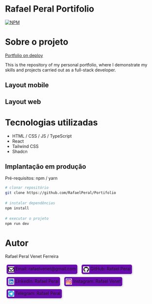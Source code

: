 
# Rafael Peral Portifolio
[![NPM](https://img.shields.io/npm/l/react)](https://github.com/RafaelPeral/Portifolio/blob/main/LICENSE) 

# Sobre o projeto

[Portfolio on deploy](https://portifolio-pearl-xi-97.vercel.app)

This is the repository of my personal portfolio, where I demonstrate my skills and projects carried out as a full-stack developer.

## Layout mobile


## Layout web


# Tecnologias utilizadas
- HTML / CSS / JS / TypeScript
- React
- Tailwind CSS
- Shadcn

## Implantação em produção
Pré-requisitos: npm / yarn

```bash
# clonar repositório
git clone https://github.com/RafaelPeral/Portifolio

# instalar dependências
npm install

# executar o projeto
npm run dev
```

# Autor

Rafael Peral Venet Ferreira

<a href="mailto:rafaelvenet@gmail.com" style="text-decoration: none;">
    <div style="display: inline-block; background-color: #6a0dad; border-radius: 5px; padding: 5px; margin: 5px; box-shadow: 2px 2px 5px rgba(0, 0, 0, 0.2);">
        <img src="https://github.com/RafaelPeral/Portifolio/blob/main/img/logos/email.svg" alt="Email" width="20" style="vertical-align: middle;" /> Email: rafaelvenet@gmail.com
    </div>
</a>

<a href="https://github.com/RafaelPeral" style="text-decoration: none;">
    <div style="display: inline-block; background-color: #6a0dad; border-radius: 5px; padding: 5px; margin: 5px; box-shadow: 2px 2px 5px rgba(0, 0, 0, 0.2);">
        <img src="https://github.com/RafaelPeral/Portifolio/blob/main/img/logos/github.svg" alt="GitHub" width="20" style="vertical-align: middle;" /> GitHub: Rafael Peral
    </div>
</a>

<a href="https://www.linkedin.com/in/rafael-peral-83438a278/" style="text-decoration: none;">
    <div style="display: inline-block; background-color: #6a0dad; border-radius: 5px; padding: 5px; margin: 5px; box-shadow: 2px 2px 5px rgba(0, 0, 0, 0.2);">
        <img src="https://github.com/RafaelPeral/Portifolio/blob/main/img/logos/linkedin.svg" alt="LinkedIn" width="20" style="vertical-align: middle;" /> LinkedIn: Rafael Peral
    </div>
</a>

<a href="https://www.instagram.com/rafaelvenet/" style="text-decoration: none;">
    <div style="display: inline-block; background-color: #6a0dad; border-radius: 5px; padding: 5px; margin: 5px; box-shadow: 2px 2px 5px rgba(0, 0, 0, 0.2);">
        <img src="https://github.com/RafaelPeral/Portifolio/blob/main/img/logos/instagram.svg" alt="Instagram" width="20" style="vertical-align: middle;" /> Instagram: Rafael Venet
    </div>
</a>

<a href="https://t.me/RafaelPeral" style="text-decoration: none;">
    <div style="display: inline-block; background-color: #6a0dad; border-radius: 5px; padding: 5px; margin: 5px; box-shadow: 2px 2px 5px rgba(0, 0, 0, 0.2);">
        <img src="https://github.com/RafaelPeral/Portifolio/blob/main/img/logos/telegram.svg" alt="Telegram" width="20" style="vertical-align: middle;" /> Telegram: Rafael Peral
    </div>
</a>



